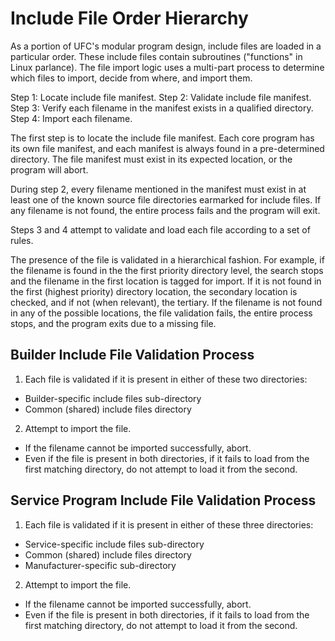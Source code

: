 # Include File Order Hierarchy
As a portion of UFC's modular program design, include files are loaded in a particular order. These include files contain subroutines ("functions" in Linux parlance). The file import logic uses a multi-part process to determine which files to import, decide from where, and import them.

Step 1: Locate include file manifest.
Step 2: Validate include file manifest.
Step 3: Verify each filename in the manifest exists in a qualified directory.
Step 4: Import each filename.

The first step is to locate the include file manifest. Each core program has its own file manifest, and each manifest is always found in a pre-determined directory. The file manifest must exist in its expected location, or the program will abort.

During step 2, every filename mentioned in the manifest must exist in at least one of the known source file directories earmarked for include files. If any filename is not found, the entire process fails and the program will exit.

Steps 3 and 4 attempt to validate and load each file according to a set of rules.

The presence of the file is validated in a hierarchical fashion. For example, if the filename is found in the the first priority directory level, the search stops and the filename in the first location is tagged for import. If it is not found in the first (highest priority) directory location, the secondary location is checked, and if not (when relevant), the tertiary. If the filename is not found in any of the possible locations, the file validation fails, the entire process stops, and the program exits due to a missing file.

## Builder Include File Validation Process
1. Each file is validated if it is present in either of these two directories:
  - Builder-specific include files sub-directory
  - Common (shared) include files directory
2. Attempt to import the file.
  - If the filename cannot be imported successfully, abort.
  - Even if the file is present in both directories, if it fails to load from the first matching directory, do not attempt to load it from the second.

## Service Program Include File Validation Process
1. Each file is validated if it is present in either of these three directories:
  - Service-specific include files sub-directory
  - Common (shared) include files directory
  - Manufacturer-specific sub-directory
2. Attempt to import the file.
  - If the filename cannot be imported successfully, abort.
  - Even if the file is present in both directories, if it fails to load from the first matching directory, do not attempt to load it from the second.
